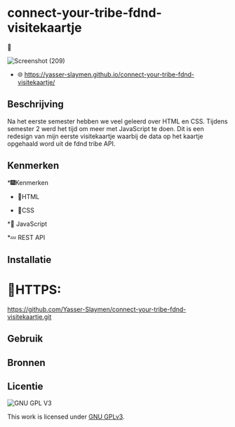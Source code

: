 

# connect-your-tribe-fdnd-visitekaartje
 📸 
 
 ![Screenshot (209)](https://user-images.githubusercontent.com/90189815/153504159-a46bbf52-483a-4d33-9d4a-72a87b69e51d.png)

 

  * 🌐
https://yasser-slaymen.github.io/connect-your-tribe-fdnd-visitekaartje/
## Beschrijving
Na het eerste semester hebben we veel geleerd over HTML en CSS. Tijdens semester 2 werd het tijd om meer met JavaScript te doen. Dit is een redesign van mijn eerste visitekaartje waarbij de data op het kaartje opgehaald word uit de fdnd tribe API.


## Kenmerken

*🎆Kenmerken

* 🎪HTML

* 🎨CSS

*🚀 JavaScript

*💤 REST API


## Installatie
# 🛴HTTPS:

https://github.com/Yasser-Slaymen/connect-your-tribe-fdnd-visitekaartje.git

## Gebruik

## Bronnen

## Licentie

![GNU GPL V3](https://www.gnu.org/graphics/gplv3-127x51.png)

This work is licensed under [GNU GPLv3](./LICENSE).
